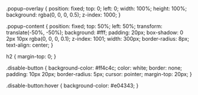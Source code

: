 .popup-overlay {
  position: fixed;
  top: 0;
  left: 0;
  width: 100%;
  height: 100%;
  background: rgba(0, 0, 0, 0.5);
  z-index: 1000;
}

.popup-content {
  position: fixed;
  top: 50%;
  left: 50%;
  transform: translate(-50%, -50%);
  background: #fff;
  padding: 20px;
  box-shadow: 0 2px 10px rgba(0, 0, 0, 0.1);
  z-index: 1001;
  width: 300px;
  border-radius: 8px;
  text-align: center;
}

h2 {
  margin-top: 0;
}

.disable-button {
  background-color: #ff4c4c;
  color: white;
  border: none;
  padding: 10px 20px;
  border-radius: 5px;
  cursor: pointer;
  margin-top: 20px;
}

.disable-button:hover {
  background-color: #e04343;
}
